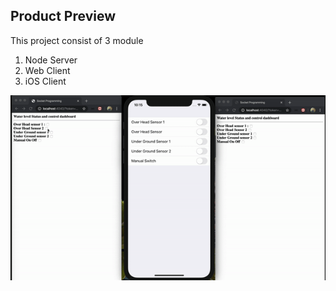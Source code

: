 ## Product Preview

This project consist of 3 module

 1. Node Server
 2. Web Client
 3. iOS Client
  
 ![enter image description here](./server/resource/preview.gif)



